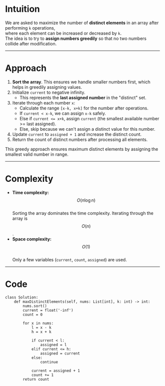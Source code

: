 # Intuition

We are asked to maximize the number of **distinct elements** in an array after performing `k` operations,  
where each element can be increased or decreased by `k`.  
The idea is to try to **assign numbers greedily** so that no two numbers collide after modification.

---

# Approach

1. **Sort the array**. This ensures we handle smaller numbers first, which helps in greedily assigning values.
2. Initialize `current` to negative infinity.
   - This represents the **last assigned number** in the "distinct" set.
3. Iterate through each number `x`:
   - Calculate the range `[x-k, x+k]` for the number after operations.
   - If `current < x-k`, we can assign `x-k` safely.
   - Else if `current <= x+k`, assign `current` (the smallest available number >= last assigned).
   - Else, skip because we can't assign a distinct value for this number.
4. Update `current` to `assigned + 1` and increase the distinct count.
5. Return the count of distinct numbers after processing all elements.

This greedy approach ensures maximum distinct elements by assigning the smallest valid number in range.

---

# Complexity

- **Time complexity:** $$O(n \log n)$$  
  Sorting the array dominates the time complexity. Iterating through the array is $$O(n)$$.
- **Space complexity:** $$O(1)$$  
  Only a few variables (`current`, `count`, `assigned`) are used.

---

# Code

```python3 []
class Solution:
    def maxDistinctElements(self, nums: List[int], k: int) -> int:
        nums.sort()
        current = float('-inf')
        count = 0

        for x in nums:
            l = x - k
            h = x + k

            if current < l:
                assigned = l
            elif current <= h:
                assigned = current
            else:
                continue

            current = assigned + 1
            count += 1
        return count

```
